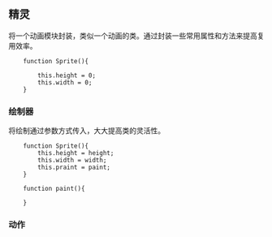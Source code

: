 ## 精灵
将一个动画模块封装，类似一个动画的类。通过封装一些常用属性和方法来提高复用效率。

```
    function Sprite(){

        this.height = 0;
        this.width = 0;
    }

```

### 绘制器
将绘制通过参数方式传入，大大提高类的灵活性。

```
    function Sprite(){
        this.height = height;
        this.width = width;
        this.praint = paint;
    } 

    function paint(){

    }

```

### 

### 动作




